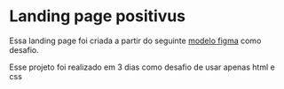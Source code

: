 # Landing page positivus

Essa landing page foi criada a partir do seguinte [modelo figma](https://www.figma.com/community/file/1230604708032389430/positivus-landing-page-design) como desafio. 

Esse projeto foi realizado em 3 dias como desafio de usar apenas html e css
